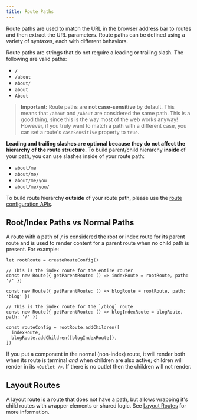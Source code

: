 ```yaml
---
title: Route Paths
---
```


Route paths are used to match the URL in the browser address bar to routes and then extract the URL parameters. Route paths can be defined using a variety of syntaxes, each with different behaviors.

Route paths are strings that do not require a leading or trailing slash. The following are valid paths:

- `/`
- `/about`
- `about/`
- `about`
- `About`

> **Important:** Route paths are **not case-sensitive** by default. This means that `/about` and `/About` are considered the same path. This is a good thing, since this is the way most of the web works anyway! However, if you truly want to match a path with a different case, you can set a route's `caseSensitive` property to `true`.

**Leading and trailing slashes are optional because they do not affect the hierarchy of the route structure.** To build parent/child hierarchy **inside** of your path, you can use slashes inside of your route path:

- `about/me`
- `about/me/`
- `about/me/you`
- `about/me/you/`

To build route hierarchy **outside** of your route path, please use the [route configuration APIs](./route-configs).

## Root/Index Paths vs Normal Paths

A route with a path of `/` is considered the root or index route for its parent route and is used to render content for a parent route when no child path is present. For example:

```tsx
let rootRoute = createRouteConfig()

// This is the index route for the entire router
const new Route({ getParentRoute: () => indexRoute = rootRoute, path: '/' })

const new Route({ getParentRoute: () => blogRoute = rootRoute, path: 'blog' })

// This is the index route for the `/blog` route
const new Route({ getParentRoute: () => blogIndexRoute = blogRoute, path: '/' })

const routeConfig = rootRoute.addChildren([
  indexRoute,
  blogRoute.addChildren([blogIndexRoute]),
])
```

If you put a component in the normal (non-index) route, it will render both when its route is terminal _and_ when children are also active; children will render in its `<Outlet />`. If there is no outlet then the children will not render.

## Layout Routes

A layout route is a route that does not have a path, but allows wrapping it's child routes with wrapper elements or shared logic. See [Layout Routes](./layout-routes) for more information.
